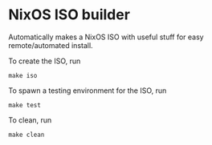 # NixOS ISO builder

Automatically makes a NixOS ISO with useful stuff for easy remote/automated install.

To create the ISO, run
```
make iso
```

To spawn a testing environment for the ISO, run
```
make test
````

To clean, run
```
make clean
```